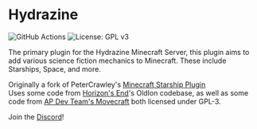 # Hydrazine

![GitHub Actions](https://github.com/HydrazineMC/Hydrazine/actions/workflows/gradle.yml/badge.svg)
![License: GPL v3](https://img.shields.io/badge/License-GPLv3-blue.svg)

The primary plugin for the Hydrazine Minecraft Server, this plugin aims to add various science fiction mechanics to
Minecraft. These include Starships, Space, and more.

Originally a fork of
PeterCrawley's [Minecraft Starship Plugin](https://github.com/peter-crawley/minecraft-starship-plugin)  
Uses some code from [Horizon's End](https://github.com/horizonsendmc/)'s OldIon codebase, as well as some code
from [AP Dev Team's Movecraft](https://github.com/APDevTeam/Movecraft/) both licensed under GPL-3.

Join the [Discord](https://discord.gg/C3x47vB2vg)!
